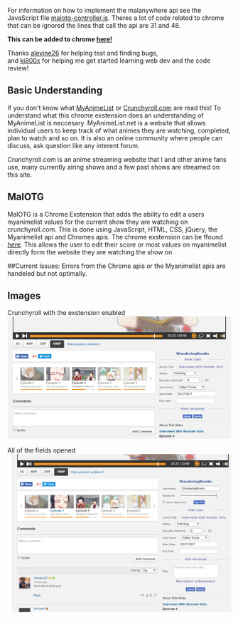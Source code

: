 For information on how to implement the malanywhere api see the JavaScript file [malotg-controller.js](https://github.com/WanderingBrooks/MalOnTheGo/blob/master/JavaScript/malotg-controller.js). Theres a lot of code related to chrome that can be ignored the lines that call the api are 31 and 48.

**This can be added to chrome [here!](https://chrome.google.com/webstore/detail/malonthego/pgfecfcomkboinfddemijongdccpacmj)**

Thanks [alevine26](https://github.com/alevine26) for helping test and finding bugs,</br>
and [kj800x](https://github.com/kj800x) for helping me get started learning web dev and the code review!


## Basic Understanding
If you don't know what [MyAnimeList](https://myanimelist.net/) or [Crunchyroll.com](https://crunchyroll.com/) are read this!
  To understand what this chrome exstension does an understanding of MyAnimeList is neccesary. MyAnimeList.net is a website that allows individual users to keep track of what animes they are watching, completed, plan to watch and so on. It is also an online community where people can discuss, ask question like any interent forum. 
  
Crunchyroll.com is an anime streaming website that I and other anime fans use, many currently airing shows and a few past shows are streamed on this site.

## MalOTG
MalOTG is a Chrome Exstension that adds the ability to edit a users myanimelist values for the current show they are watching on crunchyroll.com. This is done using JavaScript, HTML, CSS, jQuery, the Myanimelist api and Chromes apis. The chrome exstension can be ffound [here](https://chrome.google.com/webstore/detail/malonthego/pgfecfcomkboinfddemijongdccpacmj). This allows the user to edit their score or most values on myanimelist directly form the website they are watching the show on 

##Current Issues:
  Errors from the Chrome apis or the Myanimelist apis are handeled but not optimally.
  
  
## Images 

Crunchyroll with the exstension enabled
![Some Fields](https://github.com/WanderingBrooks/MalOnTheGo/blob/master/images/DefaultUi.PNG)

All of the fields opened
![All Fields](https://github.com/WanderingBrooks/MalOnTheGo/blob/master/images/ExpandedUi.PNG)




